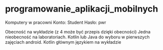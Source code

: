 # programowanie_aplikacji_mobilnych

Komputery w pracowni
Konto: Student
Hasło: pwr

Obecność na wykładzie (z 4 może być przepis dzięki obecności)
Jedna nieobecność na laboratoriach.
Kotlin lub Java do wyboru w pierwszych zajęciach android.
Kotlin głównym językiem na wykładzie

